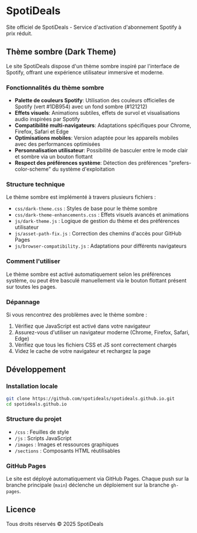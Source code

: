 # SpotiDeals

Site officiel de SpotiDeals - Service d'activation d'abonnement Spotify à prix réduit.

## Thème sombre (Dark Theme)

Le site SpotiDeals dispose d'un thème sombre inspiré par l'interface de Spotify, offrant une expérience utilisateur immersive et moderne.

### Fonctionnalités du thème sombre

- **Palette de couleurs Spotify**: Utilisation des couleurs officielles de Spotify (vert #1DB954) avec un fond sombre (#121212)
- **Effets visuels**: Animations subtiles, effets de survol et visualisations audio inspirées par Spotify
- **Compatibilité multi-navigateurs**: Adaptations spécifiques pour Chrome, Firefox, Safari et Edge
- **Optimisations mobiles**: Version adaptée pour les appareils mobiles avec des performances optimisées
- **Personnalisation utilisateur**: Possibilité de basculer entre le mode clair et sombre via un bouton flottant
- **Respect des préférences système**: Détection des préférences "prefers-color-scheme" du système d'exploitation

### Structure technique

Le thème sombre est implémenté à travers plusieurs fichiers :

- `css/dark-theme.css` : Styles de base pour le thème sombre
- `css/dark-theme-enhancements.css` : Effets visuels avancés et animations
- `js/dark-theme.js` : Logique de gestion du thème et des préférences utilisateur
- `js/asset-path-fix.js` : Correction des chemins d'accès pour GitHub Pages
- `js/browser-compatibility.js` : Adaptations pour différents navigateurs

### Comment l'utiliser

Le thème sombre est activé automatiquement selon les préférences système, ou peut être basculé manuellement via le bouton flottant présent sur toutes les pages.

### Dépannage

Si vous rencontrez des problèmes avec le thème sombre :

1. Vérifiez que JavaScript est activé dans votre navigateur
2. Assurez-vous d'utiliser un navigateur moderne (Chrome, Firefox, Safari, Edge)
3. Vérifiez que tous les fichiers CSS et JS sont correctement chargés
4. Videz le cache de votre navigateur et rechargez la page

## Développement

### Installation locale

```bash
git clone https://github.com/spotideals/spotideals.github.io.git
cd spotideals.github.io
```

### Structure du projet

- `/css` : Feuilles de style
- `/js` : Scripts JavaScript
- `/images` : Images et ressources graphiques
- `/sections` : Composants HTML réutilisables

### GitHub Pages

Le site est déployé automatiquement via GitHub Pages. Chaque push sur la branche principale (`main`) déclenche un déploiement sur la branche `gh-pages`.

## Licence

Tous droits réservés © 2025 SpotiDeals

